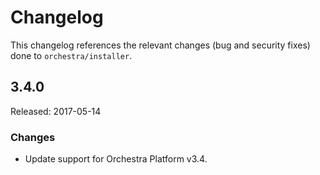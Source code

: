 # Changelog

This changelog references the relevant changes (bug and security fixes) done to `orchestra/installer`.

## 3.4.0

Released: 2017-05-14

### Changes

* Update support for Orchestra Platform v3.4.
